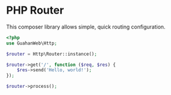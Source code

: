 # PHP Router

This composer library allows simple, quick routing configuration.

```php
<?php
use GuahanWeb\Http;

$router = Http\Router::instance();

$router->get('/', function ($req, $res) {
    $res->send('Hello, world!');
});

$router->process();
```
